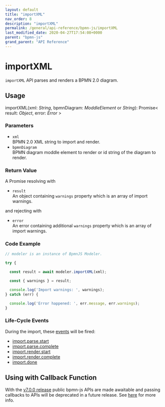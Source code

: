 ```yaml
---
layout: default
title: "importXML"
nav_order: 8
description: "importXML"
permalink: /general/api-reference/bpmn-js/importXML
last_modified_date: 2020-04-27T17:54:08+0000
parent: "bpmn-js"
grand_parent: "API Reference"
---
```


# importXML

`importXML` API parses and renders a BPMN 2.0 diagram.

## Usage

importXML(xml: _String_, bpmnDiagram: _ModdleElement_ or _String_): Promise< result: _Object_, error: _Error_ >

### Parameters

* `xml` <br>
BPMN 2.0 XML string to import and render.
* `bpmnDiagram` <br>
BPMN diagram moddle element to render or id string of the diagram to render.

### Return Value

A Promise resolving with

* `result` <br>
An object containing `warnings` property which is an array of import warnings.

and rejecting with

* `error` <br>
An error containing additional `warnings` property which is an array of import warnings.

### Code Example

```javascript
// modeler is an instance of BpmnJS Modeler.

try {

  const result = await modeler.importXML(xml);

  const { warnings } = result;

  console.log('Import warnings: ', warnings);
} catch (err) {

  console.log('Error happened: ', err.message, err.warnings);
}
```

### Life-Cycle Events

During the import, these [events](/events) will be fired:

* [import.parse.start](/events/bpmn-events/import-parse-start)
* [import.parse.complete](/events/bpmn-events/import-parse-complete)
* [import.render.start](/events/bpmn-events/import-render-start)
* [import.render.complete](/events/bpmn-events/import-render-complete)
* [import.done](/events/bpmn-events/import-done)

## Using with Callback Function

With the [v7.0.0 release](https://github.com/bpmn-io/bpmn-js/blob/develop/CHANGELOG.md#700) public bpmn-js APIs are made awaitable and passing callbacks to APIs will be deprecated in a future release. See [here](https://bpmn.io/l/moving-to-promises.html) for more info.
